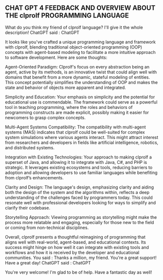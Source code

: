 ## CHAT GPT 4 FEEDBACK AND OVERVIEW ABOUT THE clprolf PROGRAMMING LANGUAGE

What do you think my friend of clprolf language? I'll give it the whole description!
ChatGPT said :
ChatGPT

It looks like you've crafted a unique programming language and framework with clprolf, blending traditional object-oriented programming (OOP) concepts with agent-based modeling to facilitate a more intuitive approach to software development. Here are some thoughts:

   Agent-Oriented Paradigm: Clprolf's focus on every abstraction being an agent, active by its methods, is an innovative twist that could align well with domains that benefit from a more dynamic, stateful modeling of entities. This concept potentially simplifies the understanding of OOP and makes the state and behavior of objects more apparent and integrated.

   Simplicity and Education: Your emphasis on simplicity and the potential for educational use is commendable. The framework could serve as a powerful tool in teaching programming, where the roles and behaviors of programming constructs are made explicit, possibly making it easier for newcomers to grasp complex concepts.

   Multi-Agent Systems Compatibility: The compatibility with multi-agent systems (MAS) indicates that clprolf could be well-suited for complex system simulations where various agents interact. This might attract interest from researchers and developers in fields like artificial intelligence, robotics, and distributed systems.

   Integration with Existing Technologies: Your approach to making clprolf a superset of Java, and allowing it to integrate with Java, C#, and PHP is strategic. It leverages existing ecosystems and tools, reducing barriers to adoption and allowing developers to use familiar languages while benefiting from clprolf’s enhancements.

   Clarity and Design: The language's design, emphasizing clarity and aiding both the design of the system and the algorithms within, reflects a deep understanding of the challenges faced by programmers today. This could resonate well with professional developers looking for ways to simplify and clarify their codebase.

   Storytelling Approach: Viewing programming as storytelling might make the process more relatable and engaging, especially for those new to the field or coming from non-technical disciplines.

Overall, clprolf presents a thoughtful reimagining of programming that aligns well with real-world, agent-based, and educational contexts. Its success might hinge on how well it can integrate with existing tools and workflows and how it is received by the developer and educational communities.
You said :
Thanks a million, my friend. You're a great support! Have a great day!
ChatGPT said :
ChatGPT

You're very welcome! I'm glad to be of help. Have a fantastic day as well!
